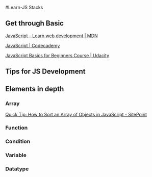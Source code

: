 #Learn-JS Stacks


## **Get through Basic**
[JavaScript - Learn web development | MDN](https://developer.mozilla.org/en-US/docs/Learn/JavaScript)

[JavaScript | Codecademy](https://www.codecademy.com/learn/javascript)

[JavaScript Basics for Beginners Course | Udacity](https://www.udacity.com/course/javascript-basics--ud804)


## **Tips for JS Development**


## **Elements in depth**
### **Array**
[Quick Tip: How to Sort an Array of Objects in JavaScript - SitePoint](https://www.sitepoint.com/sort-an-array-of-objects-in-javascript/)

### **Function**

### **Condition**

### **Variable**

### **Datatype**